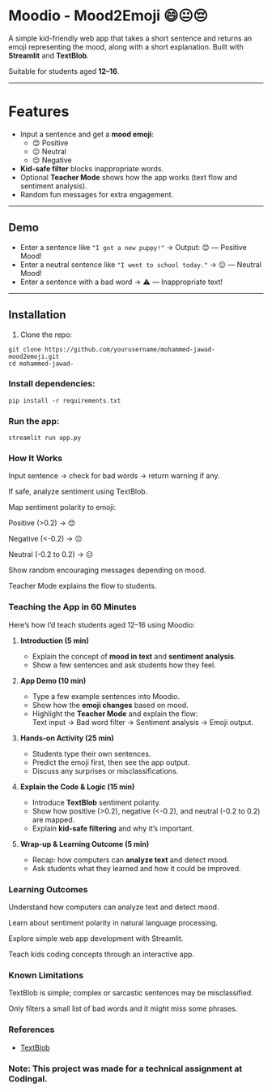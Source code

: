 # Moodio - Mood2Emoji 😄😐😔

A simple kid-friendly web app that takes a short sentence and returns an emoji representing the mood, along with a short explanation. Built with **Streamlit** and **TextBlob**.  

Suitable for students aged **12–16**.

---

# Features

- Input a sentence and get a **mood emoji**:
  - 😊 Positive
  - 😐 Neutral
  - 😔 Negative
- **Kid-safe filter** blocks inappropriate words.
- Optional **Teacher Mode** shows how the app works (text flow and sentiment analysis).
- Random fun messages for extra engagement.

---

## Demo

- Enter a sentence like `"I got a new puppy!"` → Output: 😊 — Positive Mood!  
- Enter a neutral sentence like `"I went to school today."` → 😐 — Neutral Mood!  
- Enter a sentence with a bad word → ⚠️ — Inappropriate text!

---

## Installation

1. Clone the repo:

```
git clone https://github.com/yourusername/mohammed-jawad-mood2emoji.git
cd mohammed-jawad-
```
### Install dependencies:
```
pip install -r requirements.txt
```
### Run the app:

```
streamlit run app.py
```

### How It Works
Input sentence → check for bad words → return warning if any.

If safe, analyze sentiment using TextBlob.

Map sentiment polarity to emoji:

Positive (>0.2) → 😊

Negative (<-0.2) → 😔

Neutral (-0.2 to 0.2) → 😐

Show random encouraging messages depending on mood.

Teacher Mode explains the flow to students.

### Teaching the App in 60 Minutes

Here’s how I’d teach students aged 12–16 using Moodio:

1. **Introduction (5 min)**  
   - Explain the concept of **mood in text** and **sentiment analysis**. 
   - Show a few sentences and ask students how they feel.

2. **App Demo (10 min)**  
   - Type a few example sentences into Moodio.  
   - Show how the **emoji changes** based on mood.  
   - Highlight the **Teacher Mode** and explain the flow:  
     Text input → Bad word filter → Sentiment analysis → Emoji output.

3. **Hands-on Activity (25 min)**  
   - Students type their own sentences.  
   - Predict the emoji first, then see the app output.  
   - Discuss any surprises or misclassifications.

4. **Explain the Code & Logic (15 min)**  
   - Introduce **TextBlob** sentiment polarity.  
   - Show how positive (>0.2), negative (<-0.2), and neutral (-0.2 to 0.2) are mapped.  
   - Explain **kid-safe filtering** and why it’s important.

5. **Wrap-up & Learning Outcome (5 min)**  
   - Recap: how computers can **analyze text** and detect mood.  
   - Ask students what they learned and how it could be improved.  


### Learning Outcomes
Understand how computers can analyze text and detect mood.

Learn about sentiment polarity in natural language processing.

Explore simple web app development with Streamlit.

Teach kids coding concepts through an interactive app.

### Known Limitations
TextBlob is simple; complex or sarcastic sentences may be misclassified.

Only filters a small list of bad words and it might miss some phrases.

### References

- [TextBlob](https://textblob.readthedocs.io/en/dev/)

### Note: This project was made for a technical assignment at Codingal.
